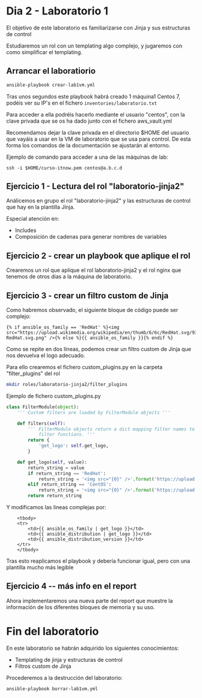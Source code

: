 # Dia 2 - Laboratorio 1

El objetivo de este laboratorio es familiarizarse con Jinja y sus estructuras de control

Estudiaremos un rol con un templating algo complejo, y jugaremos con como simplificar el templating.

## Arrancar el laboratiorio

```bash
ansible-playbook crear-lab1vm.yml
```

Tras unos segundos este playbook habrá creado 1 máquina1 Centos 7, podéis ver su IP's en el
fichero ```inventories/laboratorio.txt```

Para acceder a ella podréis hacerlo mediante el usuario "centos", con la clave privada que
se os ha dado junto con el fichero aws_vault.yml

Recomendamos dejar la clave privada en el directorio $HOME del usuario que vayáis a usar
en la VM de laboratorio que se usa para control. De esta forma los comandos de la documentación
se ajustarán al entorno.

Ejemplo de comando para acceder a una de las máquinas de lab:

```ssh -i $HOME/curso-itnow.pem centos@a.b.c.d```

## Ejercicio 1 - Lectura del rol "laboratorio-jinja2"

Análicemos en grupo el rol "laboratorio-jinja2" y las estructuras de control que hay en la plantilla Jinja.

Especial atención en:
- Includes
- Composición de cadenas para generar nombres de variables

## Ejercicio 2 - crear un playbook que aplique el rol

Crearemos un rol que aplique el rol laboratorio-jinja2 y el rol nginx que tenemos de otros dias
a la máquina de laboratorio.

## Ejercicio 3 - crear un filtro custom de Jinja

Como habremos observado, el siguiente bloque de código puede ser complejo:

```jinja2
{% if ansible_os_family == 'RedHat' %}<img src="https://upload.wikimedia.org/wikipedia/en/thumb/6/6c/RedHat.svg/93px-RedHat.svg.png" />{% else %}{{ ansible_os_family }}{% endif %}
```

Como se repite en dos líneas, podemos crear un filtro custom de Jinja que nos devuelva el logo adecuado.

Para ello crearemos el fichero custom_plugins.py en la carpeta "filter_plugins" del rol

```bash
mkdir roles/laboratorio-jinja2/filter_plugins
```

Ejemplo de fichero custom_plugins.py

```python
class FilterModule(object):
    ''' Custom filters are loaded by FilterModule objects '''

    def filters(self):
        ''' FilterModule objects return a dict mapping filter names to
            filter functions. '''
        return {
            'get_logo': self.get_logo,
        }

    def get_logo(self, value):
        return_string = value
        if return_string == 'RedHat':
            return_string = '<img src="{0}" />'.format('https://upload.wikimedia.org/wikipedia/en/thumb/6/6c/RedHat.svg/93px-RedHat.svg.png')
        elif return_string == 'CentOS':
            return_string = '<img src="{0}" />'.format('https://upload.wikimedia.org/wikipedia/commons/thumb/b/bf/Centos-logo-light.svg/93px-Centos-logo-light.svg.png')
        return return_string
```

Y modificamos las lineas complejas por:
```jinja2
    <tbody>
    <tr>
        <td>{{ ansible_os_family | get_logo }}</td>
        <td>{{ ansible_distribution | get_logo }}</td>
        <td>{{ ansible_distribution_version }}</td>
    </tr>
    </tbody>
```

Tras esto reaplicamos el playbook y debería funcionar igual, pero con una plantilla mucho más legible

## Ejercicio 4 -- más info en el report

Ahora implementaremos una nueva parte del report que muestre la información de los diferentes bloques de memoria y su uso.



# Fin del laboratorio

En este laboratorio se habrán adquirido los siguientes conocimientos:
- Templating de jinja y estructuras de control
- Filtros custom de Jinja

Procederemos a la destrucción del laboratorio:

```bash
ansible-playbook borrar-lab1vm.yml
```